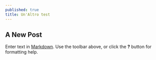 ```yaml
---
published: true
title: Un'Altro test
---
```

## A New Post

Enter text in [Markdown](http://daringfireball.net/projects/markdown/). Use the toolbar above, or click the **?** button for formatting help.
